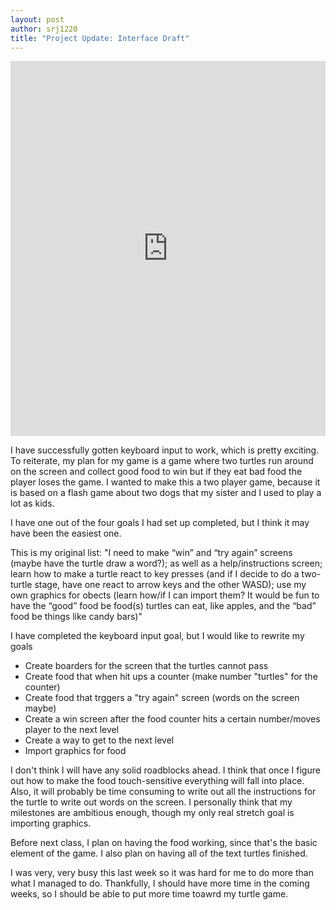```yaml
---
layout: post
author: srj1220
title: "Project Update: Interface Draft"
---
```


<iframe src="https://trinket.io/embed/python/8301a0ccf5" width="100%" height="600" frameborder="0" marginwidth="0" marginheight="0" allowfullscreen></iframe>

I have successfully gotten keyboard input to work, which is pretty exciting. To reiterate, my plan for my game is a game where two turtles run around on the screen and collect good food to win but if they eat bad food the player loses the game.
I wanted to make this a two player game, because it is based on a flash game about two dogs that my sister and I used to play a lot as kids.

I have one out of the four goals I had set up completed, but I think it may have been the easiest one.

This is my original list:
"I need to make “win” and “try again” screens (maybe have the turtle draw a word?); as well as a help/instructions screen; learn how to make a turtle react to key presses (and if I decide to do a two-turtle stage, have one react to arrow keys and the other WASD); use my own graphics for obects (learn how/if I can import them? It would be fun to have the “good” food be food(s) turtles can eat, like apples, and the “bad” food be things like candy bars)"

I have completed the keyboard input goal, but I would like to rewrite my goals

* Create boarders for the screen that the turtles cannot pass
* Create food that when hit ups a counter (make number "turtles" for the counter)
* Create food that trggers a "try again" screen (words on the screen maybe)
* Create a win screen after the food counter hits a certain number/moves player to the next level
* Create a way to get to the next level
* Import graphics for food

I don't think I will have any solid roadblocks ahead. I think that once I figure out how to make the food touch-sensitive everything will fall into place. Also, it will probably be time consuming to write out all the instructions for the turtle to write out words on the screen.
I personally think that my milestones are ambitious enough, though my only real stretch goal is importing graphics.

Before next class, I plan on having the food working, since that's the basic element of the game. I also plan on having all of the text turtles finished.

I was very, very busy this last week so it was hard for me to do more than what I managed to do. Thankfully, I should have more time in the coming weeks, so I should be able to put more time toawrd my turtle game.

